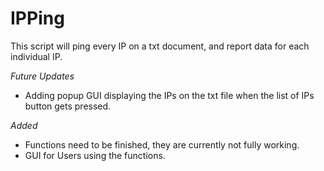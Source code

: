 # IPPing
This script will ping every IP on a txt document, and report data for each individual IP.

*Future Updates*

- Adding popup GUI displaying the IPs on the txt file when the list of IPs button gets pressed.

*Added*

- Functions need to be finished, they are currently not fully working.
- GUI for Users using the functions.
